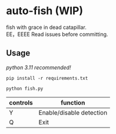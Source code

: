 # auto-fish (WIP)
fish with grace in dead catapillar.  
EE，EEEE
Read issues before committing.
## Usage
*python 3.11 recommended!*  
```
pip install -r requirements.txt  
```
```
python fish.py
```
| controls | function |
| ----------- | ----------- |
| Y | Enable/disable detection |
| Q | Exit |

